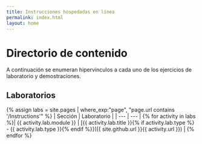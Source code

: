 ```yaml
---
title: Instrucciones hospedadas en línea
permalink: index.html
layout: home
---
```


# Directorio de contenido

A continuación se enumeran hipervínculos a cada uno de los ejercicios de laboratorio y demostraciones.

## Laboratorios

{% assign labs = site.pages | where_exp:"page", "page.url contains '/Instructions'" %}
| Sección | Laboratorio |
| --- | --- | 
{% for activity in labs  %}| {{ activity.lab.module }} | [{{ activity.lab.title }}{% if activity.lab.type %} - {{ activity.lab.type }}{% endif %}]({{ site.github.url }}{{ activity.url }}) |
{% endfor %}

<!---
## Demos

{% assign demos = site.pages | where_exp:"page", "page.url contains '/Instructions/Demos'" %}
| Section | Demo |
| --- | --- | 
{% for activity in demos  %}| {{ activity.demo.module }} | [{{ activity.demo.title }}]({{ site.github.url }}{{ activity.url }}) |
{% endfor %}
---> 
